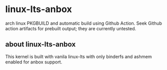 # linux-lts-anbox
arch linux PKGBUILD and automatic build using Github Action.
Seek Github action artifacts for prebuilt output; they are currently untested.

## about linux-lts-anbox
This kernel is built with vanila linux-lts with only binderfs and ashmem enabled for anbox support.
